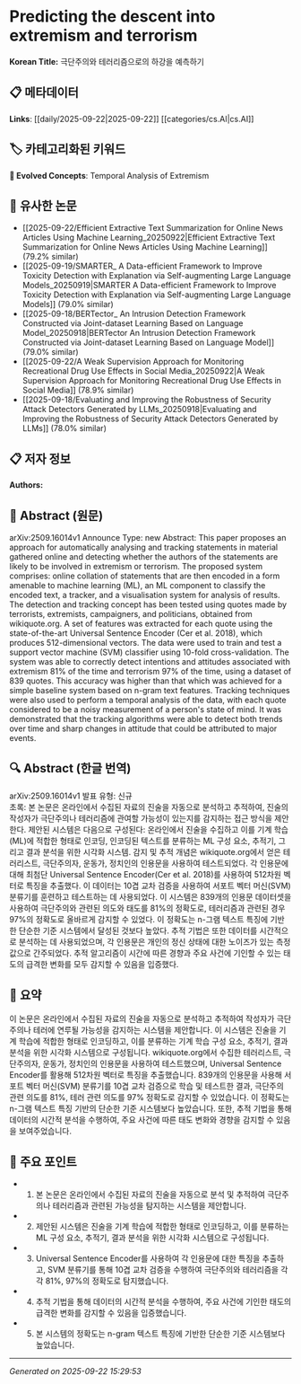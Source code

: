 # Predicting the descent into extremism and terrorism

**Korean Title:** 극단주의와 테러리즘으로의 하강을 예측하기

## 📋 메타데이터

**Links**: [[daily/2025-09-22|2025-09-22]] [[categories/cs.AI|cs.AI]]

## 🏷️ 카테고리화된 키워드
**🚀 Evolved Concepts**: Temporal Analysis of Extremism

## 🔗 유사한 논문
- [[2025-09-22/Efficient Extractive Text Summarization for Online News Articles Using Machine Learning_20250922|Efficient Extractive Text Summarization for Online News Articles Using Machine Learning]] (79.2% similar)
- [[2025-09-19/SMARTER_ A Data-efficient Framework to Improve Toxicity Detection with Explanation via Self-augmenting Large Language Models_20250919|SMARTER A Data-efficient Framework to Improve Toxicity Detection with Explanation via Self-augmenting Large Language Models]] (79.0% similar)
- [[2025-09-18/BERTector_ An Intrusion Detection Framework Constructed via Joint-dataset Learning Based on Language Model_20250918|BERTector An Intrusion Detection Framework Constructed via Joint-dataset Learning Based on Language Model]] (79.0% similar)
- [[2025-09-22/A Weak Supervision Approach for Monitoring Recreational Drug Use Effects in Social Media_20250922|A Weak Supervision Approach for Monitoring Recreational Drug Use Effects in Social Media]] (78.9% similar)
- [[2025-09-18/Evaluating and Improving the Robustness of Security Attack Detectors Generated by LLMs_20250918|Evaluating and Improving the Robustness of Security Attack Detectors Generated by LLMs]] (78.0% similar)

## 📋 저자 정보

**Authors:** 

## 📄 Abstract (원문)

arXiv:2509.16014v1 Announce Type: new 
Abstract: This paper proposes an approach for automatically analysing and tracking statements in material gathered online and detecting whether the authors of the statements are likely to be involved in extremism or terrorism. The proposed system comprises: online collation of statements that are then encoded in a form amenable to machine learning (ML), an ML component to classify the encoded text, a tracker, and a visualisation system for analysis of results. The detection and tracking concept has been tested using quotes made by terrorists, extremists, campaigners, and politicians, obtained from wikiquote.org. A set of features was extracted for each quote using the state-of-the-art Universal Sentence Encoder (Cer et al. 2018), which produces 512-dimensional vectors. The data were used to train and test a support vector machine (SVM) classifier using 10-fold cross-validation. The system was able to correctly detect intentions and attitudes associated with extremism 81% of the time and terrorism 97% of the time, using a dataset of 839 quotes. This accuracy was higher than that which was achieved for a simple baseline system based on n-gram text features. Tracking techniques were also used to perform a temporal analysis of the data, with each quote considered to be a noisy measurement of a person's state of mind. It was demonstrated that the tracking algorithms were able to detect both trends over time and sharp changes in attitude that could be attributed to major events.

## 🔍 Abstract (한글 번역)

arXiv:2509.16014v1 발표 유형: 신규  
초록: 본 논문은 온라인에서 수집된 자료의 진술을 자동으로 분석하고 추적하여, 진술의 작성자가 극단주의나 테러리즘에 관여할 가능성이 있는지를 감지하는 접근 방식을 제안한다. 제안된 시스템은 다음으로 구성된다: 온라인에서 진술을 수집하고 이를 기계 학습(ML)에 적합한 형태로 인코딩, 인코딩된 텍스트를 분류하는 ML 구성 요소, 추적기, 그리고 결과 분석을 위한 시각화 시스템. 감지 및 추적 개념은 wikiquote.org에서 얻은 테러리스트, 극단주의자, 운동가, 정치인의 인용문을 사용하여 테스트되었다. 각 인용문에 대해 최첨단 Universal Sentence Encoder(Cer et al. 2018)를 사용하여 512차원 벡터로 특징을 추출했다. 이 데이터는 10겹 교차 검증을 사용하여 서포트 벡터 머신(SVM) 분류기를 훈련하고 테스트하는 데 사용되었다. 이 시스템은 839개의 인용문 데이터셋을 사용하여 극단주의와 관련된 의도와 태도를 81%의 정확도로, 테러리즘과 관련된 경우 97%의 정확도로 올바르게 감지할 수 있었다. 이 정확도는 n-그램 텍스트 특징에 기반한 단순한 기준 시스템에서 달성된 것보다 높았다. 추적 기법은 또한 데이터를 시간적으로 분석하는 데 사용되었으며, 각 인용문은 개인의 정신 상태에 대한 노이즈가 있는 측정값으로 간주되었다. 추적 알고리즘이 시간에 따른 경향과 주요 사건에 기인할 수 있는 태도의 급격한 변화를 모두 감지할 수 있음을 입증했다.

## 📝 요약

이 논문은 온라인에서 수집된 자료의 진술을 자동으로 분석하고 추적하여 작성자가 극단주의나 테러에 연루될 가능성을 감지하는 시스템을 제안합니다. 이 시스템은 진술을 기계 학습에 적합한 형태로 인코딩하고, 이를 분류하는 기계 학습 구성 요소, 추적기, 결과 분석을 위한 시각화 시스템으로 구성됩니다. wikiquote.org에서 수집한 테러리스트, 극단주의자, 운동가, 정치인의 인용문을 사용하여 테스트했으며, Universal Sentence Encoder를 활용해 512차원 벡터로 특징을 추출했습니다. 839개의 인용문을 사용해 서포트 벡터 머신(SVM) 분류기를 10겹 교차 검증으로 학습 및 테스트한 결과, 극단주의 관련 의도를 81%, 테러 관련 의도를 97% 정확도로 감지할 수 있었습니다. 이 정확도는 n-그램 텍스트 특징 기반의 단순한 기준 시스템보다 높았습니다. 또한, 추적 기법을 통해 데이터의 시간적 분석을 수행하여, 주요 사건에 따른 태도 변화와 경향을 감지할 수 있음을 보여주었습니다.

## 🎯 주요 포인트

- 1. 본 논문은 온라인에서 수집된 자료의 진술을 자동으로 분석 및 추적하여 극단주의나 테러리즘과 관련된 가능성을 탐지하는 시스템을 제안합니다.

- 2. 제안된 시스템은 진술을 기계 학습에 적합한 형태로 인코딩하고, 이를 분류하는 ML 구성 요소, 추적기, 결과 분석을 위한 시각화 시스템으로 구성됩니다.

- 3. Universal Sentence Encoder를 사용하여 각 인용문에 대한 특징을 추출하고, SVM 분류기를 통해 10겹 교차 검증을 수행하여 극단주의와 테러리즘을 각각 81%, 97%의 정확도로 탐지했습니다.

- 4. 추적 기법을 통해 데이터의 시간적 분석을 수행하여, 주요 사건에 기인한 태도의 급격한 변화를 감지할 수 있음을 입증했습니다.

- 5. 본 시스템의 정확도는 n-gram 텍스트 특징에 기반한 단순한 기준 시스템보다 높았습니다.

---

*Generated on 2025-09-22 15:29:53*